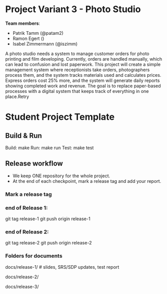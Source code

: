# Project Variant 3 - Photo Studio

**Team members**: 
- Patrik Tamm (@patam2)
- Ramon Egert ()
- Isabel Zimmermann (@iszimm)

A photo studio needs a system to manage customer orders for photo printing and film developing. Currently, orders are handled manually, which can lead to confusion and lost paperwork. This project will create a simple management system where receptionists take orders, photographers process them, and the system tracks materials used and calculates prices. Express orders cost 25% more, and the system will generate daily reports showing completed work and revenue. The goal is to replace paper-based processes with a digital system that keeps track of everything in one place.Retry

# Student Project Template 
## Build & Run
Build: make
Run: make run
Test: make test
## Release workflow
- We keep ONE repository for the whole project.
- At the end of each checkpoint, mark a release tag and add your report.

### Mark a release tag
###  end of Release 1:
git tag release-1
git push origin release-1

###  end of Release 2:
git tag release-2
git push origin release-2

### Folders for documents
docs/release-1/  # slides, SRS/SDP updates, test report

docs/release-2/

docs/release-3/

